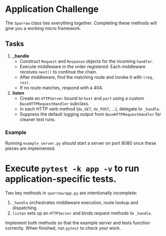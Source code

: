 # Application Challenge

The `Sparrow` class ties everything together. Completing these methods will give you a working micro framework.

## Tasks

1. **_handle**
   - Construct `Request` and `Response` objects for the incoming `handler`.
   - Execute middleware in the order registered. Each middleware receives `next()` to continue the chain.
   - After middleware, find the matching route and invoke it with `(req, res)`.
   - If no route matches, respond with a 404.
2. **listen**
   - Create an `HTTPServer` bound to `host` and `port` using a custom `BaseHTTPRequestHandler` subclass.
   - In each HTTP verb method (`do_GET`, `do_POST`, ...), delegate to `_handle`.
   - Suppress the default logging output from `BaseHTTPRequestHandler` for cleaner test runs.

### Example

Running `example_server.py` should start a server on port 8080 once these pieces are implemented.

Execute `pytest -k app -v` to run application-specific tests.
=======
Two key methods in `sparrow/app.py` are intentionally incomplete:

1. `_handle` orchestrates middleware execution, route lookup and dispatching.
2. `listen` sets up an `HTTPServer` and binds request methods to `_handle`.

Implement both methods so that the example server and tests function correctly. When finished, run `pytest` to check your work.
